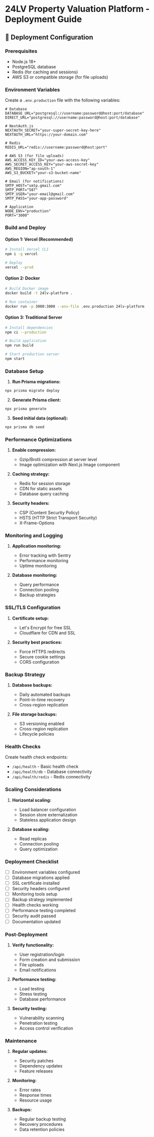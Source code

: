 # 24LV Property Valuation Platform - Deployment Guide

## 🚀 Deployment Configuration

### Prerequisites
- Node.js 18+ 
- PostgreSQL database
- Redis (for caching and sessions)
- AWS S3 or compatible storage (for file uploads)

### Environment Variables

Create a `.env.production` file with the following variables:

```env
# Database
DATABASE_URL="postgresql://username:password@host:port/database"
DIRECT_URL="postgresql://username:password@host:port/database"

# NextAuth.js
NEXTAUTH_SECRET="your-super-secret-key-here"
NEXTAUTH_URL="https://your-domain.com"

# Redis
REDIS_URL="redis://username:password@host:port"

# AWS S3 (for file uploads)
AWS_ACCESS_KEY_ID="your-aws-access-key"
AWS_SECRET_ACCESS_KEY="your-aws-secret-key"
AWS_REGION="ap-south-1"
AWS_S3_BUCKET="your-s3-bucket-name"

# Email (for notifications)
SMTP_HOST="smtp.gmail.com"
SMTP_PORT="587"
SMTP_USER="your-email@gmail.com"
SMTP_PASS="your-app-password"

# Application
NODE_ENV="production"
PORT="3000"
```

### Build and Deploy

#### Option 1: Vercel (Recommended)
```bash
# Install Vercel CLI
npm i -g vercel

# Deploy
vercel --prod
```

#### Option 2: Docker
```bash
# Build Docker image
docker build -t 24lv-platform .

# Run container
docker run -p 3000:3000 --env-file .env.production 24lv-platform
```

#### Option 3: Traditional Server
```bash
# Install dependencies
npm ci --production

# Build application
npm run build

# Start production server
npm start
```

### Database Setup

1. **Run Prisma migrations:**
```bash
npx prisma migrate deploy
```

2. **Generate Prisma client:**
```bash
npx prisma generate
```

3. **Seed initial data (optional):**
```bash
npx prisma db seed
```

### Performance Optimizations

1. **Enable compression:**
   - Gzip/Brotli compression at server level
   - Image optimization with Next.js Image component

2. **Caching strategy:**
   - Redis for session storage
   - CDN for static assets
   - Database query caching

3. **Security headers:**
   - CSP (Content Security Policy)
   - HSTS (HTTP Strict Transport Security)
   - X-Frame-Options

### Monitoring and Logging

1. **Application monitoring:**
   - Error tracking with Sentry
   - Performance monitoring
   - Uptime monitoring

2. **Database monitoring:**
   - Query performance
   - Connection pooling
   - Backup strategies

### SSL/TLS Configuration

1. **Certificate setup:**
   - Let's Encrypt for free SSL
   - Cloudflare for CDN and SSL

2. **Security best practices:**
   - Force HTTPS redirects
   - Secure cookie settings
   - CORS configuration

### Backup Strategy

1. **Database backups:**
   - Daily automated backups
   - Point-in-time recovery
   - Cross-region replication

2. **File storage backups:**
   - S3 versioning enabled
   - Cross-region replication
   - Lifecycle policies

### Health Checks

Create health check endpoints:
- `/api/health` - Basic health check
- `/api/health/db` - Database connectivity
- `/api/health/redis` - Redis connectivity

### Scaling Considerations

1. **Horizontal scaling:**
   - Load balancer configuration
   - Session store externalization
   - Stateless application design

2. **Database scaling:**
   - Read replicas
   - Connection pooling
   - Query optimization

### Deployment Checklist

- [ ] Environment variables configured
- [ ] Database migrations applied
- [ ] SSL certificate installed
- [ ] Security headers configured
- [ ] Monitoring tools setup
- [ ] Backup strategy implemented
- [ ] Health checks working
- [ ] Performance testing completed
- [ ] Security audit passed
- [ ] Documentation updated

### Post-Deployment

1. **Verify functionality:**
   - User registration/login
   - Form creation and submission
   - File uploads
   - Email notifications

2. **Performance testing:**
   - Load testing
   - Stress testing
   - Database performance

3. **Security testing:**
   - Vulnerability scanning
   - Penetration testing
   - Access control verification

### Maintenance

1. **Regular updates:**
   - Security patches
   - Dependency updates
   - Feature releases

2. **Monitoring:**
   - Error rates
   - Response times
   - Resource usage

3. **Backups:**
   - Regular backup testing
   - Recovery procedures
   - Data retention policies